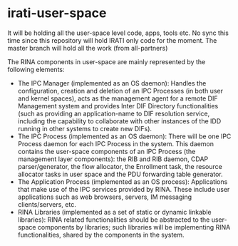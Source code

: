 irati-user-space
================

It will be holding all the user-space level code, apps, tools etc. No sync this time since this repository will hold IRATI only code for the moment. The master branch will hold all the work (from all-partners)

The RINA components in user-space are mainly represented by the following elements:
* The IPC Manager (implemented as an OS daemon): Handles the configuration, creation and deletion of an IPC Processes (in both user and kernel spaces), acts as the management agent for a remote DIF Management system and provides Inter DIF Directory functionalities (such as providing an application-name to DIF resolution service, including the capability to collaborate with other instances of the IDD running in other systems to create new DIFs).
* The IPC Process (implemented as an OS daemon): There will be one IPC Process daemon for each IPC Process in the system. This daemon contains the user-space components of an IPC Process (the management layer components): the RIB and RIB daemon, CDAP parser/generator, the flow allocator, the Enrollment task, the resource allocator tasks in user space and the PDU forwarding table generator.
* The Application Process (implemented as an OS process): Applications that make use of the IPC services provided by RINA. These include user applications such as web browsers, servers, IM messaging clients/servers, etc.
* RINA Libraries (implemented as a set of static or dynamic linkable libraries): RINA related functionalities should be abstracted to the user-space components by libraries; such libraries will be implementing RINA functionalities, shared by the components in the system.

